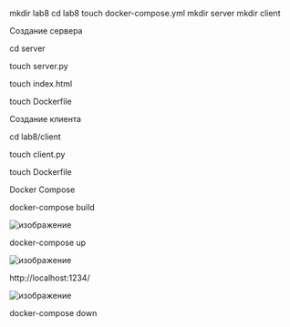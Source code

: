 
mkdir lab8 
cd lab8 
touch docker-compose.yml
mkdir server
mkdir client


Создание сервера

 cd server            
       
touch server.py         
                 
touch index.html
                  
touch Dockerfile



Создание клиента


cd lab8/client
 
touch client.py 

touch Dockerfile


Docker Compose 
                                                                                                                         

docker-compose build


![изображение](https://github.com/Green-Ace/TimpLab8/assets/112771063/da50aace-8507-44ab-8d9a-d60d5c45440a)



docker-compose up




![изображение](https://github.com/Green-Ace/TimpLab8/assets/112771063/1a7189ef-14b8-4b76-b345-80bc6c52ee52)






http://localhost:1234/



![изображение](https://github.com/Green-Ace/TimpLab8/assets/112771063/00afb14b-6963-492e-abd7-4e64d26fea94)






docker-compose down


